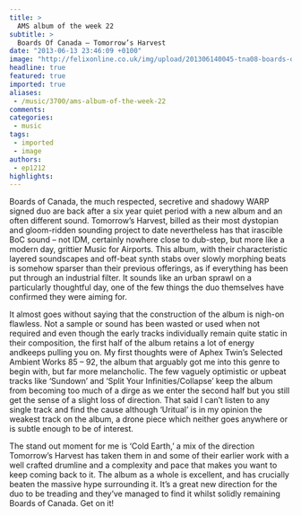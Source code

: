 ```yaml
---
title: >
  AMS album of the week 22
subtitle: >
  Boards Of Canada – Tomorrow’s Harvest
date: "2013-06-13 23:46:09 +0100"
image: "http://felixonline.co.uk/img/upload/201306140045-tna08-boards-of-canada-cover.jpg"
headline: true
featured: true
imported: true
aliases:
 - /music/3700/ams-album-of-the-week-22
comments:
categories:
 - music
tags:
 - imported
 - image
authors:
 - ep1212
highlights:
---
```


Boards of Canada, the much respected, secretive and shadowy WARP signed duo are back after a six year quiet period with a new album and an often different sound. Tomorrow’s Harvest, billed as their most dystopian and gloom-ridden sounding project to date nevertheless has that irascible BoC sound – not IDM, certainly nowhere close to dub-step, but more like a modern day, grittier Music for Airports. This album, with their characteristic layered soundscapes and off-beat synth stabs over slowly morphing beats is somehow sparser than their previous offerings, as if everything has been put through an industrial filter. It sounds like an urban sprawl on a particularly thoughtful day, one of the few things the duo themselves have confirmed they were aiming for.

It almost goes without saying that the construction of the album is nigh-on flawless. Not a sample or sound has been wasted or used when not required and even though the early tracks individually remain quite static in their composition, the first half of the album retains a lot of energy andkeeps pulling you on. My first thoughts were of Aphex Twin’s Selected Ambient Works 85 – 92, the album that arguably got me into this genre to begin with, but far more melancholic. The few vaguely optimistic or upbeat tracks like ‘Sundown’ and ‘Split Your Infinities/Collapse’ keep the album from becoming too much of a dirge as we enter the second half but you still get the sense of a slight loss of direction. That said I can’t listen to any single track and find the cause although ‘Uritual’ is in my opinion the weakest track on the album, a drone piece which neither goes anywhere or is subtle enough to be of interest.

The stand out moment for me is ‘Cold Earth,’ a mix of the direction Tomorrow’s Harvest has taken them in and some of their earlier work with a well crafted drumline and a complexity and pace that makes you want to keep coming back to it. The album as a whole is excellent, and has crucially beaten the massive hype surrounding it. It’s a great new direction for the duo to be treading and they’ve managed to find it whilst solidly remaining Boards of Canada. Get on it!
